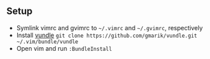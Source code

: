 ## Setup
- Symlink vimrc and gvimrc to `~/.vimrc` and `~/.gvimrc`, respectively
- Install [vundle](https://github.com/gmarik/vundle) `git clone https://github.com/gmarik/vundle.git ~/.vim/bundle/vundle`
- Open vim and run `:BundleInstall`
